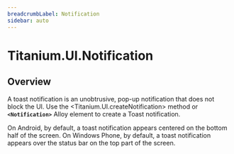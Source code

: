 ```yaml
---
breadcrumbLabel: Notification
sidebar: auto
---
```


# Titanium.UI.Notification

<ProxySummary/>

## Overview

A toast notification is an unobtrusive, pop-up notification that does not
block the UI. Use the <Titanium.UI.createNotification> method or **`<Notification>`** Alloy element 
to create a Toast notification.

On Android, by default, a toast notification appears centered on the bottom half of the screen.
On Windows Phone, by default, a toast notification appears over the status bar on the top part
of the screen.

<ApiDocs/>

